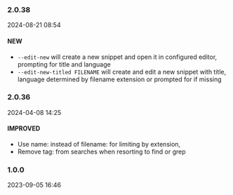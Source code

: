 ### 2.0.38

2024-08-21 08:54

#### NEW

- `--edit-new` will create a new snippet and open it in configured editor, prompting for title and language
- `--edit-new-titled FILENAME` will create and edit a new snippet with title, language determined by filename extension or prompted for if missing

### 2.0.36

2024-04-08 14:25

#### IMPROVED

- Use name: instead of filename: for limiting by extension,
- Remove tag: from searches when resorting to find or grep

### 1.0.0

2023-09-05 16:46
